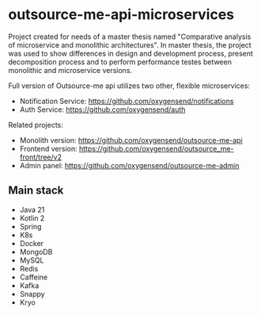 # outsource-me-api-microservices

Project created for needs of a master thesis named "Comparative analysis of microservice and monolithic architectures". In master thesis, the project was used to show differences in design and development process, present decomposition process and to perform performance testes between monolithic and microservice versions.


Full version of Outsource-me api utilizes two other, flexible microservices:
- Notification Service: https://github.com/oxygensend/notifications
- Auth Service: https://github.com/oxygensend/auth


Related projects:
- Monolith version: https://github.com/oxygensend/outsource-me-api
- Frontend version: https://github.com/oxygensend/outsource_me-front/tree/v2
- Admin panel: https://github.com/oxygensend/outsource-me-admin 


## Main stack
- Java 21
- Kotlin 2
- Spring 
- K8s
- Docker
- MongoDB
- MySQL
- Redis
- Caffeine
- Kafka
- Snappy
- Kryo

